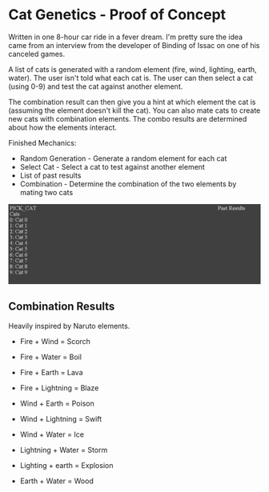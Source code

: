 # Cat Genetics - Proof of Concept

Written in one 8-hour car ride in a fever dream. I'm pretty sure the idea came from an interview from the developer of Binding of Issac on one of his canceled games.

A list of cats is generated with a random element (fire, wind, lighting, earth, water). The user isn't told what each cat is. The user can then select a cat (using 0-9) and test the cat against another element. 

The combination result can then give you a hint at which element the cat is (assuming the element doesn't kill the cat). You can also mate cats to create new cats with combination elements. The combo results are determined about how the elements interact.

Finished Mechanics:
* Random Generation - Generate a random element for each cat
* Select Cat - Select a cat to test against another element
* List of past results
* Combination - Determine the combination of the two elements by mating two cats

![demo](catgenetics-show.gif)

## Combination Results
Heavily inspired by Naruto elements.

* Fire + Wind = Scorch
* Fire + Water = Boil
* Fire + Earth = Lava
* Fire + Lightning = Blaze

* Wind + Earth = Poison
* Wind + Lightning = Swift
* Wind + Water = Ice

* Lightning + Water = Storm
* Lighting + earth = Explosion

* Earth + Water = Wood



